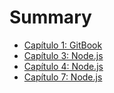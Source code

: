 # Summary

* [Capítulo 1: GitBook](./cap1/GitBook.md)
* [Capítulo 3: Node.js](./cap3/nodejs.md)
* [Capítulo 4: Node.js](./cap4/gitbook-cli.md)
* [Capítulo 7: Node.js](./cap7/Pandoc.md)


